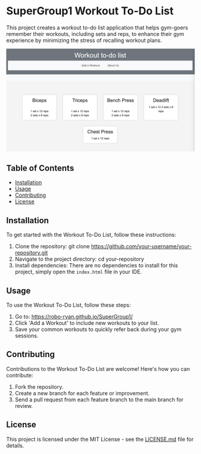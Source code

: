 # SuperGroup1 Workout To-Do List

This project creates a workout to-do list application that helps gym-goers remember their workouts, including sets and reps, to enhance their gym experience by minimizing the stress of recalling workout plans.


![Workout To-Do List Screenshot](assets/images/ReadMeScreenshot.png)

## Table of Contents

- [Installation](#installation)
- [Usage](#usage)
- [Contributing](#contributing)
- [License](#license)

## Installation

To get started with the Workout To-Do List, follow these instructions:

1. Clone the repository:
   git clone https://github.com/your-username/your-repository.git
2. Navigate to the project directory:
   cd your-repository
3. Install dependencies:
   There are no dependencies to install for this project, simply open the `index.html` file in your IDE.


## Usage

To use the Workout To-Do List, follow these steps:

1. Go to: https://robo-ryan.github.io/SuperGroup1/
2. Click 'Add a Workout' to include new workouts to your list.
3. Save your common workouts to quickly refer back during your gym sessions.


## Contributing

Contributions to the Workout To-Do List are welcome! Here's how you can contribute:

1. Fork the repository.
2. Create a new branch for each feature or improvement.
3. Send a pull request from each feature branch to the main branch for review.
 
## License

This project is licensed under the MIT License - see the [LICENSE.md](LICENSE) file for details.